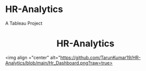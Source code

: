 # HR-Analytics
A Tableau Project
<h1 align="center">HR-Analytics</h1>

<img align ="center" alt="https://github.com/TarunKumar19/HR-Analytics/blob/main/Hr_Dashboard.png?raw=true>
